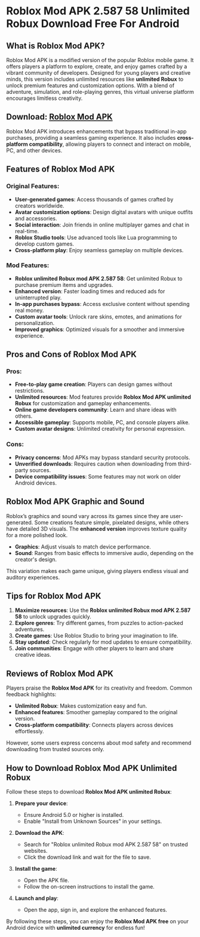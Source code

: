 # Roblox Mod APK 2.587 58 Unlimited Robux Download Free For Android

## What is Roblox Mod APK?

Roblox Mod APK is a modified version of the popular Roblox mobile game. It offers players a platform to explore, create, and enjoy games crafted by a vibrant community of developers. Designed for young players and creative minds, this version includes unlimited resources like **unlimited Robux** to unlock premium features and customization options. With a blend of adventure, simulation, and role-playing genres, this virtual universe platform encourages limitless creativity.

## Download: [Roblox Mod APK](https://modhello.com/roblox/)

Roblox Mod APK introduces enhancements that bypass traditional in-app purchases, providing a seamless gaming experience. It also includes **cross-platform compatibility**, allowing players to connect and interact on mobile, PC, and other devices.

## Features of Roblox Mod APK

### Original Features:
- **User-generated games**: Access thousands of games crafted by creators worldwide.
- **Avatar customization options**: Design digital avatars with unique outfits and accessories.
- **Social interaction**: Join friends in online multiplayer games and chat in real-time.
- **Roblox Studio tools**: Use advanced tools like Lua programming to develop custom games.
- **Cross-platform play**: Enjoy seamless gameplay on multiple devices.

### Mod Features:
- **Roblox unlimited Robux mod APK 2.587 58**: Get unlimited Robux to purchase premium items and upgrades.
- **Enhanced version**: Faster loading times and reduced ads for uninterrupted play.
- **In-app purchases bypass**: Access exclusive content without spending real money.
- **Custom avatar tools**: Unlock rare skins, emotes, and animations for personalization.
- **Improved graphics**: Optimized visuals for a smoother and immersive experience.

## Pros and Cons of Roblox Mod APK

### Pros:
- **Free-to-play game creation**: Players can design games without restrictions.
- **Unlimited resources**: Mod features provide **Roblox Mod APK unlimited Robux** for customization and gameplay enhancements.
- **Online game developers community**: Learn and share ideas with others.
- **Accessible gameplay**: Supports mobile, PC, and console players alike.
- **Custom avatar designs**: Unlimited creativity for personal expression.

### Cons:
- **Privacy concerns**: Mod APKs may bypass standard security protocols.
- **Unverified downloads**: Requires caution when downloading from third-party sources.
- **Device compatibility issues**: Some features may not work on older Android devices.

## Roblox Mod APK Graphic and Sound

Roblox’s graphics and sound vary across its games since they are user-generated. Some creations feature simple, pixelated designs, while others have detailed 3D visuals. The **enhanced version** improves texture quality for a more polished look.

- **Graphics**: Adjust visuals to match device performance.
- **Sound**: Ranges from basic effects to immersive audio, depending on the creator's design.

This variation makes each game unique, giving players endless visual and auditory experiences.

## Tips for Roblox Mod APK

1. **Maximize resources**: Use the **Roblox unlimited Robux mod APK 2.587 58** to unlock upgrades quickly.
2. **Explore genres**: Try different games, from puzzles to action-packed adventures.
3. **Create games**: Use Roblox Studio to bring your imagination to life.
4. **Stay updated**: Check regularly for mod updates to ensure compatibility.
5. **Join communities**: Engage with other players to learn and share creative ideas.

## Reviews of Roblox Mod APK

Players praise the **Roblox Mod APK** for its creativity and freedom. Common feedback highlights:

- **Unlimited Robux**: Makes customization easy and fun.
- **Enhanced features**: Smoother gameplay compared to the original version.
- **Cross-platform compatibility**: Connects players across devices effortlessly.

However, some users express concerns about mod safety and recommend downloading from trusted sources only.

## How to Download Roblox Mod APK Unlimited Robux

Follow these steps to download **Roblox Mod APK unlimited Robux**:

1. **Prepare your device**:
   - Ensure Android 5.0 or higher is installed.
   - Enable "Install from Unknown Sources" in your settings.

2. **Download the APK**:
   - Search for "Roblox unlimited Robux mod APK 2.587 58" on trusted websites.
   - Click the download link and wait for the file to save.

3. **Install the game**:
   - Open the APK file.
   - Follow the on-screen instructions to install the game.

4. **Launch and play**:
   - Open the app, sign in, and explore the enhanced features.

By following these steps, you can enjoy the **Roblox Mod APK free** on your Android device with **unlimited currency** for endless fun!

